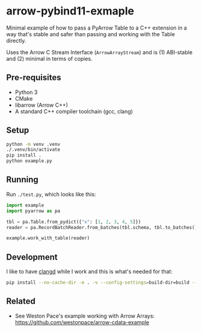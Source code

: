 # arrow-pybind11-exmaple

Minimal example of how to pass a PyArrow Table to a C++ extension in a way that's stable and safer than passing and working with the Table directly.

Uses the Arrow C Stream Interface (`ArrowArrayStream`) and is (1) ABI-stable and (2) minimal in terms of copies.

## Pre-requisites

- Python 3
- CMake
- libarrow (Arrow C++)
- A standard C++ compiler toolchain (gcc, clang)

## Setup

```sh
python -m venv .venv
./.venv/bin/activate
pip install .
python example.py
```

## Running

Run `./test.py`, which looks like this:

```python
import example
import pyarrow as pa

tbl = pa.Table.from_pydict({"x": [1, 2, 3, 4, 5]})
reader = pa.RecordBatchReader.from_batches(tbl.schema, tbl.to_batches())

example.work_with_table(reader)
```

## Development

I like to have [clangd](https://clangd.llvm.org) while I work and this is what's needed for that:

```sh
pip install --no-cache-dir -e . -v --config-settings=build-dir=build --no-build-isolation
```

## Related

- See Weston Pace's example working with Arrow Arrays: <https://github.com/westonpace/arrow-cdata-example>
